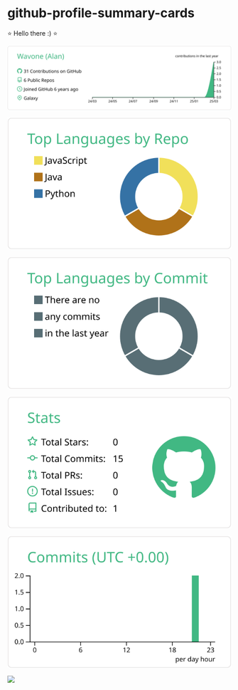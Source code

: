 # github-profile-summary-cards

:star: Hello there :) :star:


[![](https://raw.githubusercontent.com/Wavone/Wavone/master/profile-summary-card-output/vue/0-profile-details.svg)](https://github.com/vn7n24fzkq/github-profile-summary-cards)

[![](https://raw.githubusercontent.com/Wavone/Wavone/master/profile-summary-card-output/vue/1-repos-per-language.svg)](https://github.com/vn7n24fzkq/github-profile-summary-cards) 

[![](https://raw.githubusercontent.com/Wavone/Wavone/master/profile-summary-card-output/vue/2-most-commit-language.svg)](https://github.com/vn7n24fzkq/github-profile-summary-cards)

[![](https://raw.githubusercontent.com/Wavone/Wavone/master/profile-summary-card-output/vue/3-stats.svg)](https://github.com/vn7n24fzkq/github-profile-summary-cards) 

[![](https://raw.githubusercontent.com/Wavone/Wavone/master/profile-summary-card-output/vue/4-productive-time.svg)](https://github.com/vn7n24fzkq/github-profile-summary-cards)

![](https://komarev.com/ghpvc/?username=Wavone&style=for-the-badge)
